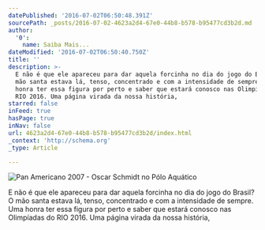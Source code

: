 ```yaml
---
datePublished: '2016-07-02T06:50:48.391Z'
sourcePath: _posts/2016-07-02-4623a2d4-67e0-44b8-b578-b95477cd3b2d.md
author:
  '0':
    name: Saiba Mais...
dateModified: '2016-07-02T06:50:40.750Z'
title: ''
description: >-
  E não é que ele apareceu para dar aquela forcinha no dia do jogo do Brasil? O
  mão santa estava lá, tenso, concentrado e com a intensidade de sempre. Uma
  honra ter essa figura por perto e saber que estará conosco nas Olimpíadas do
  RIO 2016. Uma página virada da nossa história, 
starred: false
inFeed: true
hasPage: true
inNav: false
url: 4623a2d4-67e0-44b8-b578-b95477cd3b2d/index.html
_context: 'http://schema.org'
_type: Article

---
```

![Pan Americano 2007 - Oscar Schmidt no Pólo Aquático ](https://the-grid-user-content.s3-us-west-2.amazonaws.com/3234a97c-8e84-4ebd-9f8a-ef4421a67289.jpg)

E não é que ele apareceu para dar aquela forcinha no dia do jogo do Brasil? O mão santa estava lá, tenso, concentrado e com a intensidade de sempre. Uma honra ter essa figura por perto e saber que estará conosco nas Olimpíadas do RIO 2016\. Uma página virada da nossa história,